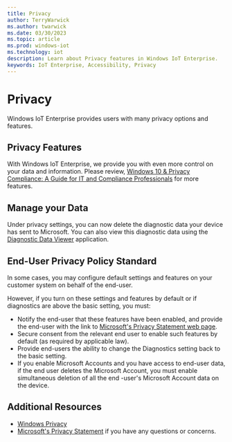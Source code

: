 ```yaml
---
title: Privacy
author: TerryWarwick
ms.author: twarwick
ms.date: 03/30/2023
ms.topic: article
ms.prod: windows-iot
ms.technology: iot
description: Learn about Privacy features in Windows IoT Enterprise.
keywords: IoT Enterprise, Accessibility, Privacy
---
```


# Privacy

Windows IoT Enterprise provides users with many privacy options and features.

## Privacy Features

With Windows IoT Enterprise, we provide you with even more control on your data and information. Please review, [Windows 10 & Privacy Compliance:
A Guide for IT and Compliance Professionals](/windows/privacy/windows-10-and-privacy-compliance) for more features.

## Manage your Data

Under privacy settings, you can now delete the diagnostic data your device has sent to Microsoft. You can also view this diagnostic data using the [Diagnostic Data Viewer](/windows/privacy/diagnostic-data-viewer-overview) application.

## End-User Privacy Policy Standard

In some cases, you may configure default settings and features on your customer system on behalf of the end-user.

However, if you turn on these settings and features by default or if diagnostics are above the basic setting, you must:

* Notify the end-user that these features have been enabled, and provide the end-user with the link to [Microsoft's Privacy Statement web page](https://go.microsoft.com/fwlink/?LinkId=521839).
* Secure consent from the relevant end user to enable such features by default (as required by applicable law).
* Provide end-users the ability to change the Diagnostics setting back to the basic setting.
* If you enable Microsoft Accounts and you have access to end-user data, if the end user deletes the Microsoft Account, you must enable simultaneous deletion of all the end -user's Microsoft Account data on the device.

## Additional Resources

* [Windows Privacy](/windows/privacy/)
* [Microsoft's Privacy Statement](https://privacy.microsoft.com/privacystatement) if you have any questions or concerns.
